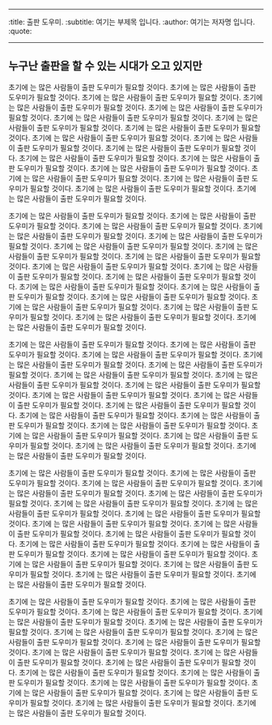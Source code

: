 
---
:title: 출판 도우미.
:subtitle: 여기는 부제목 입니다.
:author: 여기는 저자명 입니다.
:quote:

---


## 누구난 출판을 할 수 있는 시대가 오고 있지만

초기에 는 많은 사람들이 출판 도우미가 필요할 것이다. 초기에 는 많은 사람들이 출판 도우미가 필요할 것이다. 초기에 는 많은 사람들이 출판 도우미가 필요할 것이다. 초기에 는 많은 사람들이 출판 도우미가 필요할 것이다. 초기에 는 많은 사람들이 출판 도우미가 필요할 것이다. 초기에 는 많은 사람들이 출판 도우미가 필요할 것이다. 초기에 는 많은 사람들이 출판 도우미가 필요할 것이다. 초기에 는 많은 사람들이 출판 도우미가 필요할 것이다. 초기에 는 많은 사람들이 출판 도우미가 필요할 것이다. 초기에 는 많은 사람들이 출판 도우미가 필요할 것이다. 초기에 는 많은 사람들이 출판 도우미가 필요할 것이다. 초기에 는 많은 사람들이 출판 도우미가 필요할 것이다. 초기에 는 많은 사람들이 출판 도우미가 필요할 것이다. 초기에 는 많은 사람들이 출판 도우미가 필요할 것이다. 초기에 는 많은 사람들이 출판 도우미가 필요할 것이다. 초기에 는 많은 사람들이 출판 도우미가 필요할 것이다. 초기에 는 많은 사람들이 출판 도우미가 필요할 것이다. 초기에 는 많은 사람들이 출판 도우미가 필요할 것이다.

초기에 는 많은 사람들이 출판 도우미가 필요할 것이다. 초기에 는 많은 사람들이 출판 도우미가 필요할 것이다. 초기에 는 많은 사람들이 출판 도우미가 필요할 것이다. 초기에 는 많은 사람들이 출판 도우미가 필요할 것이다. 초기에 는 많은 사람들이 출판 도우미가 필요할 것이다. 초기에 는 많은 사람들이 출판 도우미가 필요할 것이다. 초기에 는 많은 사람들이 출판 도우미가 필요할 것이다. 초기에 는 많은 사람들이 출판 도우미가 필요할 것이다. 초기에 는 많은 사람들이 출판 도우미가 필요할 것이다. 초기에 는 많은 사람들이 출판 도우미가 필요할 것이다. 초기에 는 많은 사람들이 출판 도우미가 필요할 것이다. 초기에 는 많은 사람들이 출판 도우미가 필요할 것이다. 초기에 는 많은 사람들이 출판 도우미가 필요할 것이다. 초기에 는 많은 사람들이 출판 도우미가 필요할 것이다. 초기에 는 많은 사람들이 출판 도우미가 필요할 것이다. 초기에 는 많은 사람들이 출판 도우미가 필요할 것이다. 초기에 는 많은 사람들이 출판 도우미가 필요할 것이다. 초기에 는 많은 사람들이 출판 도우미가 필요할 것이다.

초기에 는 많은 사람들이 출판 도우미가 필요할 것이다. 초기에 는 많은 사람들이 출판 도우미가 필요할 것이다. 초기에 는 많은 사람들이 출판 도우미가 필요할 것이다. 초기에 는 많은 사람들이 출판 도우미가 필요할 것이다. 초기에 는 많은 사람들이 출판 도우미가 필요할 것이다. 초기에 는 많은 사람들이 출판 도우미가 필요할 것이다. 초기에 는 많은 사람들이 출판 도우미가 필요할 것이다. 초기에 는 많은 사람들이 출판 도우미가 필요할 것이다. 초기에 는 많은 사람들이 출판 도우미가 필요할 것이다. 초기에 는 많은 사람들이 출판 도우미가 필요할 것이다. 초기에 는 많은 사람들이 출판 도우미가 필요할 것이다. 초기에 는 많은 사람들이 출판 도우미가 필요할 것이다. 초기에 는 많은 사람들이 출판 도우미가 필요할 것이다. 초기에 는 많은 사람들이 출판 도우미가 필요할 것이다. 초기에 는 많은 사람들이 출판 도우미가 필요할 것이다. 초기에 는 많은 사람들이 출판 도우미가 필요할 것이다. 초기에 는 많은 사람들이 출판 도우미가 필요할 것이다. 초기에 는 많은 사람들이 출판 도우미가 필요할 것이다.

초기에 는 많은 사람들이 출판 도우미가 필요할 것이다. 초기에 는 많은 사람들이 출판 도우미가 필요할 것이다. 초기에 는 많은 사람들이 출판 도우미가 필요할 것이다. 초기에 는 많은 사람들이 출판 도우미가 필요할 것이다. 초기에 는 많은 사람들이 출판 도우미가 필요할 것이다. 초기에 는 많은 사람들이 출판 도우미가 필요할 것이다. 초기에 는 많은 사람들이 출판 도우미가 필요할 것이다. 초기에 는 많은 사람들이 출판 도우미가 필요할 것이다. 초기에 는 많은 사람들이 출판 도우미가 필요할 것이다. 초기에 는 많은 사람들이 출판 도우미가 필요할 것이다. 초기에 는 많은 사람들이 출판 도우미가 필요할 것이다. 초기에 는 많은 사람들이 출판 도우미가 필요할 것이다. 초기에 는 많은 사람들이 출판 도우미가 필요할 것이다. 초기에 는 많은 사람들이 출판 도우미가 필요할 것이다. 초기에 는 많은 사람들이 출판 도우미가 필요할 것이다. 초기에 는 많은 사람들이 출판 도우미가 필요할 것이다. 초기에 는 많은 사람들이 출판 도우미가 필요할 것이다. 초기에 는 많은 사람들이 출판 도우미가 필요할 것이다.

초기에 는 많은 사람들이 출판 도우미가 필요할 것이다. 초기에 는 많은 사람들이 출판 도우미가 필요할 것이다. 초기에 는 많은 사람들이 출판 도우미가 필요할 것이다. 초기에 는 많은 사람들이 출판 도우미가 필요할 것이다. 초기에 는 많은 사람들이 출판 도우미가 필요할 것이다. 초기에 는 많은 사람들이 출판 도우미가 필요할 것이다. 초기에 는 많은 사람들이 출판 도우미가 필요할 것이다. 초기에 는 많은 사람들이 출판 도우미가 필요할 것이다. 초기에 는 많은 사람들이 출판 도우미가 필요할 것이다. 초기에 는 많은 사람들이 출판 도우미가 필요할 것이다. 초기에 는 많은 사람들이 출판 도우미가 필요할 것이다. 초기에 는 많은 사람들이 출판 도우미가 필요할 것이다. 초기에 는 많은 사람들이 출판 도우미가 필요할 것이다. 초기에 는 많은 사람들이 출판 도우미가 필요할 것이다. 초기에 는 많은 사람들이 출판 도우미가 필요할 것이다. 초기에 는 많은 사람들이 출판 도우미가 필요할 것이다. 초기에 는 많은 사람들이 출판 도우미가 필요할 것이다. 초기에 는 많은 사람들이 출판 도우미가 필요할 것이다.

